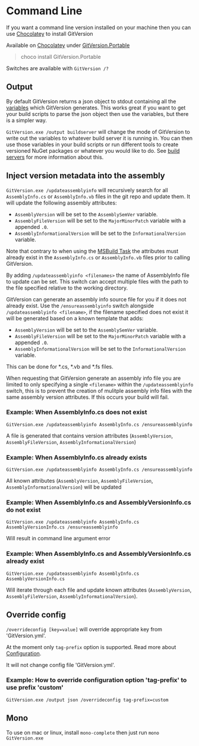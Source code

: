 # Command Line

If you want a command line version installed on your machine then you can use [Chocolatey](http://chocolatey.org) to install GitVersion

Available on [Chocolatey](http://chocolatey.org) under [GitVersion.Portable](http://chocolatey.org/packages/GitVersion.Portable)

 > choco install GitVersion.Portable

Switches are available with `GitVersion /?`

## Output

By default GitVersion returns a json object to stdout containing all the [variables](../more-info/variables.md) which GitVersion generates. This works great if you want to get your build scripts to parse the json object then use the variables, but there is a simpler way.

`GitVersion.exe /output buildserver` will change the mode of GitVersion to write out the variables to whatever build server it is running in. You can then use those variables in your build scripts or run different tools to create versioned NuGet packages or whatever you would like to do. See [build servers](../build-server-support/build-server-support.md) for more information about this.

## Inject version metadata into the assembly
`GitVersion.exe /updateassemblyinfo` will recursively search for all `AssemblyInfo.cs` or `AssemblyInfo.vb` files in the git repo and update them. 
It will update the following assembly attributes:

* `AssemblyVersion` will be set to the `AssemblySemVer` variable.
* `AssemblyFileVersion` will be set to the `MajorMinorPatch` variable with a appended `.0`.
* `AssemblyInformationalVersion` will be set to the `InformationalVersion` variable.

Note that contrary to when using the [MSBuild Task](msbuild-task.md) the attributes must already exist in the `AssemblyInfo.cs` or `AssemblyInfo.vb` files prior to calling GitVersion.

By adding `/updateassemblyinfo <filenames>` the name of AssemblyInfo file to update can be set.  This switch can accept multiple files with the path to the file specified relative to the working directory. 

GitVersion can generate an assembly info source file for you if it does not already exist.  Use the `/ensureassemblyinfo` switch alongside `/updateassemblyinfo <filename>`, if the filename specified does not exist it will be generated based on a known template that adds:

* `AssemblyVersion` will be set to the `AssemblySemVer` variable.
* `AssemblyFileVersion` will be set to the `MajorMinorPatch` variable with a appended `.0`.
* `AssemblyInformationalVersion` will be set to the `InformationalVersion` variable.

This can be done for *.cs, *.vb and *.fs files. 

When requesting that GitVersion generate an assembly info file you are limited to only specifying a single `<filename>` within the `/updateassemblyinfo` switch, this is to prevent the creation of mulitple assembly info files with the same assembly version attributes.  If this occurs your build will fail.

### Example: When AssemblyInfo.cs does not exist
`GitVersion.exe /updateassemblyinfo AssemblyInfo.cs /ensureassemblyinfo`

A file is generated that contains version attributes (`AssemblyVersion`, `AssemblyFileVersion`, `AssemblyInformationalVersion`)

### Example: When AssemblyInfo.cs already exists
`GitVersion.exe /updateassemblyinfo AssemblyInfo.cs /ensureassemblyinfo`

All known attributes (`AssemblyVersion`, `AssemblyFileVersion`, `AssemblyInformationalVersion`) will be updated

### Example: When AssemblyInfo.cs and AssemblyVersionInfo.cs do not exist
`GitVersion.exe /updateassemblyinfo AssemblyInfo.cs AssemblyVersionInfo.cs /ensureassemblyinfo`

Will result in command line argument error

### Example: When AssemblyInfo.cs and AssemblyVersionInfo.cs already exist
`GitVersion.exe /updateassemblyinfo AssemblyInfo.cs AssemblyVersionInfo.cs`

Will iterate through each file and update known attributes (`AssemblyVersion`, `AssemblyFileVersion`, `AssemblyInformationalVersion`).

## Override config
`/overrideconfig [key=value]` will override appropriate key from 'GitVersion.yml'. 

At the moment only `tag-prefix` option is supported. Read more about [Configuration](/configuration/).

It will not change config file 'GitVersion.yml'.

### Example: How to override configuration option 'tag-prefix' to use prefix 'custom'
`GitVersion.exe /output json /overrideconfig tag-prefix=custom`

## Mono
To use on mac or linux, install `mono-complete` then just run `mono GitVersion.exe`